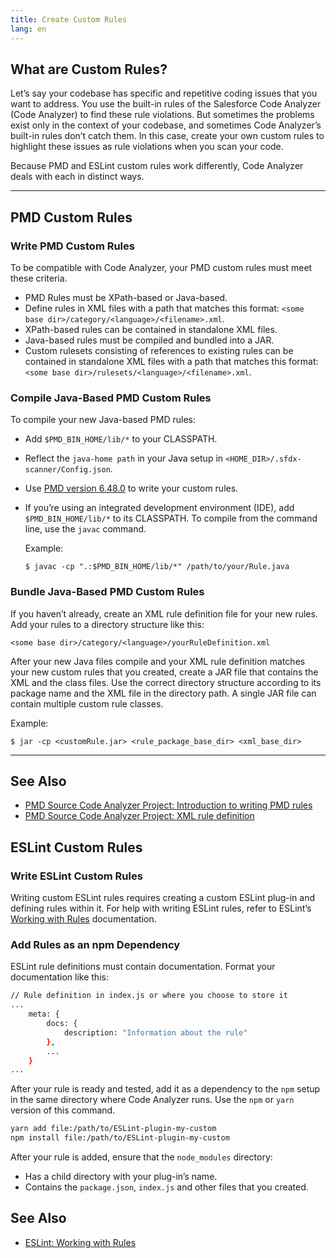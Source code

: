 ```yaml
---
title: Create Custom Rules
lang: en
---
```


## What are Custom Rules?

Let’s say your codebase has specific and repetitive coding issues that you want to address. You use the built-in rules of the Salesforce Code Analyzer (Code Analyzer) to find these rule violations. But sometimes the problems exist only in the context of your codebase, and sometimes Code Analyzer’s built-in rules don’t catch them. In this case, create your own custom rules to highlight these issues as rule violations when you scan your code.

Because PMD and ESLint custom rules work differently, Code Analyzer deals with each in distinct ways. 

---

## PMD Custom Rules

### Write PMD Custom Rules

To be compatible with Code Analyzer, your PMD custom rules must meet these criteria.

* PMD Rules must be XPath-based or Java-based. 
* Define rules in XML files with a path that matches this format: ```<some base dir>/category/<language>/<filename>.xml```.
* XPath-based rules can be contained in standalone XML files.
* Java-based rules must be compiled and bundled into a JAR.
* Custom rulesets consisting of references to existing rules can be contained in standalone XML files with a path that matches this format: ```<some base dir>/rulesets/<language>/<filename>.xml```.

### Compile Java-Based PMD Custom Rules
To compile your new Java-based PMD rules:

* Add ```$PMD_BIN_HOME/lib/*``` to your CLASSPATH. 
* Reflect the ```java-home path``` in your Java setup in ```<HOME_DIR>/.sfdx-scanner/Config.json```.
* Use [PMD version 6.48.0](https://pmd.github.io/#downloads) to write your custom rules.
* If you’re using an integrated development environment (IDE), add ```$PMD_BIN_HOME/lib/*``` to its CLASSPATH. To compile from the command line, use the ```javac``` command. 

	Example:
	
	```
	$ javac -cp ".:$PMD_BIN_HOME/lib/*" /path/to/your/Rule.java
	```

### Bundle Java-Based PMD Custom Rules
If you haven’t already, create an XML rule definition file for your new rules. Add your rules to a directory structure like this: 

```
<some base dir>/category/<language>/yourRuleDefinition.xml
```

After your new Java files compile and your XML rule definition matches your new custom rules that you created, create a JAR file that contains the XML and the class files. Use the correct directory structure according to its package name and the XML file in the directory path. A single JAR file can contain multiple custom rule classes.

Example:

```
$ jar -cp <customRule.jar> <rule_package_base_dir> <xml_base_dir>
```
---

## See Also

- [PMD Source Code Analyzer Project: Introduction to writing PMD rules](https://pmd.github.io/latest/pmd_userdocs_extending_writing_rules_intro.html)
- [PMD Source Code Analyzer Project: XML rule definition](https://pmd.github.io/latest/pmd_userdocs_extending_writing_rules_intro.html#xml-rule-definition)


## ESLint Custom Rules

### Write ESLint Custom Rules

Writing custom ESLint rules requires creating a custom ESLint plug-in and defining rules within it. For help with writing ESLint rules, refer to ESLint’s [Working with Rules](https://eslint.org/docs/developer-guide/working-with-rules) documentation.

### Add Rules as an npm Dependency

ESLint rule definitions must contain documentation. Format your documentation like this:

```bash
// Rule definition in index.js or where you choose to store it
...
    meta: {
        docs: {
            description: "Information about the rule"
        },
		...
	}
...
```

After your rule is ready and tested, add it as a dependency to the ```npm``` setup in the same directory where Code Analyzer runs. Use the ```npm``` or ```yarn``` version of this command.

```bash
yarn add file:/path/to/ESLint-plugin-my-custom
npm install file:/path/to/ESLint-plugin-my-custom
```

After your rule is added, ensure that the ```node_modules``` directory:
* Has a child directory with your plug-in’s name. 
* Contains the ```package.json```, ```index.js``` and other files that you created.

## See Also
- [ESLint: Working with Rules](https://eslint.org/docs/latest/developer-guide/working-with-rules)
